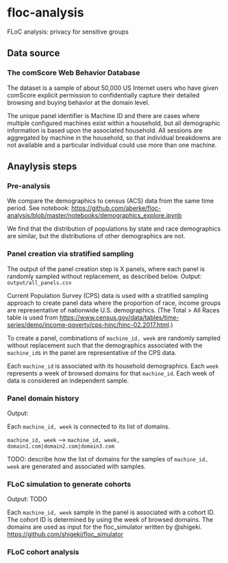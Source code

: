 # floc-analysis
FLoC analysis: privacy for sensitive groups

## Data source

### The comScore Web Behavior Database

The dataset is a sample of about 50,000 US Internet users who have given comScore explicit permission to confidentially capture their detailed browsing and buying behavior at the domain level.

The unique panel identifier is Machine ID and there are cases where multiple configured machines exist within a household, but all demographic information is based upon the associated household. All sessions are aggregated by machine in the household, so that individual breakdowns are not available and a particular individual could use more than one machine.


## Anaylysis steps

### Pre-analysis

We compare the demographics to census (ACS) data from the same time period.
See notebook: https://github.com/aberke/floc-analysis/blob/master/notebooks/demographics_explore.ipynb

We find that the distribution of populations by state and race demographics are similar, but the distributions of other demographics are not.

### Panel creation via stratified sampling

The output of the panel creation step is X panels, where each panel is randomly sampled without replacement, as described below. Output: `output/all_panels.csv` 

Current Population Survey (CPS) data is used with a stratified sampling approach to create panel data where the proportion of race, income groups are representative of nationwide U.S. demographics.
(The Total > All Races table is used from https://www.census.gov/data/tables/time-series/demo/income-poverty/cps-hinc/hinc-02.2017.html.)

To create a panel, combinations of `machine_id, week` are randomly sampled without replacement such that the demographics associated with the `machine_id`s in the panel are representative of the CPS data.

Each `machine_id` is associated with its household demographics. Each `week` represents a week of browsed domains for that `machine_id`.
Each week of data is considered an independent sample.


### Panel domain history

Output:

Each `machine_id, week` is connected to its list of domains.


`machine_id, week` --> `machine_id, week, domain1.com|domain2.com|domain3.com`

TODO: describe how the list of domains for the samples of `machine_id, week` are generated and associated with samples.


### FLoC simulation to generate cohorts

Output: TODO

Each `machine_id, week` sample in the panel is associated with a cohort ID. The cohort ID is determined by using the week of browsed domains.
The domains are used as input for the floc_simulator written by @shigeki.
https://github.com/shigeki/floc_simulator


### FLoC cohort analysis


